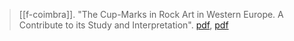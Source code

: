 > [[f-coimbra]]. "The Cup-Marks in Rock Art in Western Europe. A Contribute to its Study and Interpretation". [pdf](https://www.researchgate.net/publication/237804560-THE-CUP-MARKS-IN-ROCK-ART-IN-WESTERN-EUROPE-A-CONTRIBUTE-TO-ITS-STUDY-AND-INTERPRETATION), [pdf](a/f-coimbra2001.pdf)